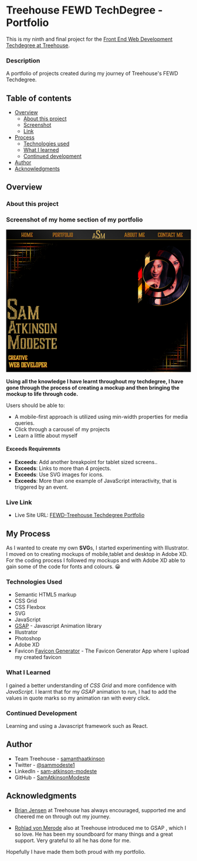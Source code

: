 # Treehouse FEWD TechDegree - Portfolio

This is my ninth and final project for the [Front End Web Development Techdegree at Treehouse](https://teamtreehouse.com/techdegree/front-end-web-development).

### Description

A portfolio of projects created during my journey of Treehouse's FEWD Techdegree.

## Table of contents

- [Overview](#overview)
  - [About this project](#about-this-project)
  - [Screenshot](#screenshot)
  - [Link](#links)
- [Process](#my-process)
  - [Technologies used](#technologies-used)
  - [What I learned](#what-i-learned)
  - [Continued development](#continued-development)
- [Author](#author)
- [Acknowledgments](#acknowledgments)

## Overview

### About this project

### Screenshot of my home section of my portfolio

![](img/portfolio-home-sec.png)

**Using all the knowledge I have learnt throughout my techdegree, I have gone through the process of creating a mockup and then bringing the mockup to life through code.**

Users should be able to:

- A mobile-first approach is utilized using min-width properties for media queries.
- Click through a carousel of my projects
- Learn a little about myself

#### Exceeds Requiremnts

- **Exceeds**: Add another breakpoint for tablet sized screens..
- **Exceeds**: Links to more than 4 projects.
- **Exceeds**: Use SVG images for icons.
- **Exceeds**: More than one example of JavaScript interactivity, that is triggered by an event.

### Live Link

- Live Site URL: [FEWD-Treehouse Techdegree Portfolio](https://samatkinsonmodeste.github.io/FEWD-Treehouse-Portfolio/#home)

## My Process

As I wanted to create my own **SVG**s, I started experimenting with Illustrator.<br>
I moved on to creating mockups of mobile,tablet and desktop in Adobe XD.<br>
For the coding process I followed my mockups and with Adobe XD able to gain some of the code for fonts and colours. 😀

### Technologies Used

- Semantic HTML5 markup
- CSS Grid
- CSS Flexbox
- SVG
- JavaScript
- [GSAP](https://gsap.com/) - Javascript Animation library
- Illustrator
- Photoshop
- Adobe XD
- Favicon [Favicon Generator](https://www.favicon-generator.org/) - The Favicon Generator App where I upload my created favicon

### What I Learned

I gained a better understanding of _CSS Grid_ and more confidence with _JavaScript_.
I learnt that for my _GSAP_ animation to run, I had to add the values in quote marks so my animation ran with every click.

### Continued Development

Learning and using a Javascript framework such as React.

## Author

- Team Treehouse - [samanthaatkinson](https://www.teamtreehouse.com/samanthaatkinson)
- Twitter - [@sammodeste1](https://www.twitter.com/@sammodeste1)
- LinkedIn - [sam-atkinson-modeste](https://www.linkedin.com/<<sam-atkinson-modeste>>)
- GitHub - [SamAtkinsonModeste](https://www.github.com/SamAtkinsonModeste)

## Acknowledgments

- [Brian Jensen](https://teamtreehouse.com/brianjensen) at Treehouse has always encouraged, supported me and cheered me on through out my journey.

- [Rohlad von Merode](https://teamtreehouse.com/rohald89) also at Treehouse introduced me to GSAP , which I so love. He has been my soundboard for many things and a great support. Very grateful to all he has done for me.

Hopefully I have made them both proud with my portfolio.
